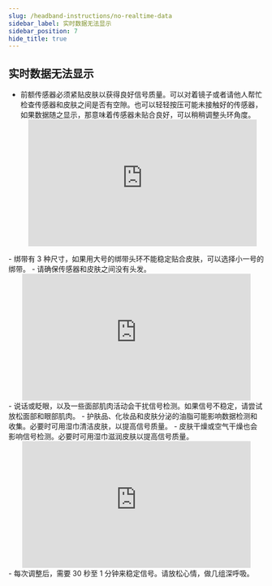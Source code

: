 ```yaml
---
slug: /headband-instructions/no-realtime-data
sidebar_label: 实时数据无法显示
sidebar_position: 7
hide_title: true
---
```


## 实时数据无法显示

- 前额传感器必须紧贴皮肤以获得良好信号质量。可以对着镜子或者请他人帮忙检查传感器和皮肤之间是否有空隙。也可以轻轻按压可能未接触好的传感器，如果数据随之显示，那意味着传感器未贴合良好，可以稍稍调整头环角度。
  <div align="center">
    <iframe
          src="https://flowtime.oss-cn-shanghai.aliyuncs.com/resources/Wearingtest0116/cn/headband/presstheheadband-ch230116.mp4" 
          scrolling="no" 
          border="0" 
          frameborder="no" 
          framespacing="0" 
          allowfullscreen="true"
          width = "450"
          height = "250"
         > 
    </iframe>
</div>
- 绑带有 3 种尺寸，如果用大号的绑带头环不能稳定贴合皮肤，可以选择小一号的绑带。
- 请确保传感器和皮肤之间没有头发。
  <div align="center">
    <iframe
          src="https://flowtime.oss-cn-shanghai.aliyuncs.com/resources/Wearingtest0116/cn/headband/hair-ch230116.mp4" 
          scrolling="no" 
          border="0" 
          frameborder="no" 
          framespacing="0" 
          allowfullscreen="true"
          width = "450"
          height = "250"
         > 
    </iframe>
</div>
- 说话或眨眼，以及一些面部肌肉活动会干扰信号检测。如果信号不稳定，请尝试放松面部和眼部肌肉。
- 护肤品、化妆品和皮肤分泌的油脂可能影响数据检测和收集。必要时可用湿巾清洁皮肤，以提高信号质量。
- 皮肤干燥或空气干燥也会影响信号检测。必要时可用湿巾滋润皮肤以提高信号质量。
 <div align="center">
    <iframe
          src="https://flowtime.oss-cn-shanghai.aliyuncs.com/resources/Wearingtest0116/cn/headband/wettheskin-ch230116.mp4" 
          scrolling="no" 
          border="0" 
          frameborder="no" 
          framespacing="0" 
          allowfullscreen="true"
          width = "450"
          height = "250"
         > 
    </iframe>
</div>
- 每次调整后，需要 30 秒至 1 分钟来稳定信号。请放松心情，做几组深呼吸。